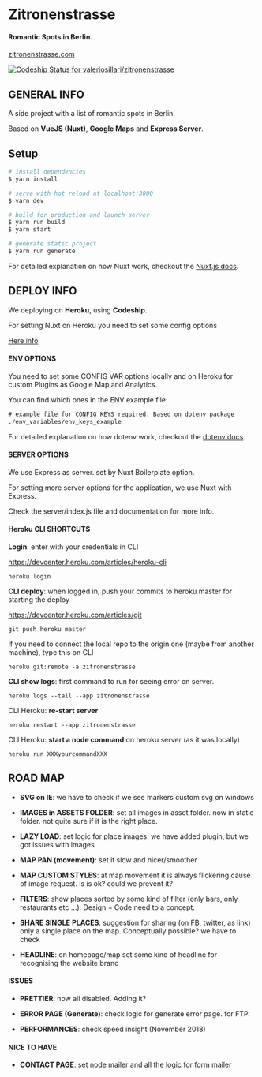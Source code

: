 # Zitronenstrasse

#### Romantic Spots in Berlin.

[zitronenstrasse.com](https://www.zitronenstrasse.com/)

[ ![Codeship Status for valeriosillari/zitronenstrasse](https://app.codeship.com/projects/45f42180-b923-0135-4183-366309507115/status?branch=master)](https://app.codeship.com/projects/259131)


## GENERAL INFO

A side project with a list of romantic spots in Berlin.

Based on **VueJS (Nuxt)**, **Google Maps** and **Express Server**.


## Setup

``` bash
# install dependencies
$ yarn install

# serve with hot reload at localhost:3000
$ yarn dev

# build for production and launch server
$ yarn run build
$ yarn start

# generate static project
$ yarn run generate
```

For detailed explanation on how Nuxt work, checkout the [Nuxt.js docs](https://github.com/nuxt/nuxt.js).


## DEPLOY INFO

We deploying on **Heroku**, using **Codeship**.

For setting Nuxt on Heroku you need to set some config options

[Here info](https://nuxtjs.org/faq/heroku-deployment#how-to-deploy-on-heroku-)


#### ENV OPTIONS

You need to set some CONFIG VAR options locally and on Heroku for custom Plugins as Google Map and Analytics.


You can find which ones in the ENV example file:

``` html
# example file for CONFIG KEYS required. Based on dotenv package
./env_variables/env_keys_example
```

For detailed explanation on how dotenv work, checkout the [dotenv docs](https://github.com/motdotla/dotenv).


#### SERVER OPTIONS

We use Express as server. set by Nuxt Boilerplate option.

For setting more server options for the application, we use Nuxt with Express.

Check the server/index.js file and documentation for more info.


#### Heroku CLI SHORTCUTS

**Login**: enter with your credentials in CLI

https://devcenter.heroku.com/articles/heroku-cli

```
heroku login
```

**CLI deploy**: when logged in, push your commits to heroku master for starting the deploy

https://devcenter.heroku.com/articles/git

```
git push heroku master
```

If you need to connect the local repo to the origin one (maybe from another machine), type this on CLI

```
heroku git:remote -a zitronenstrasse
```

**CLI show logs**: first command to run for seeing error on server.

```
heroku logs --tail --app zitronenstrasse
```

CLI Heroku: **re-start server**

```
heroku restart --app zitronenstrasse
```

CLI Heroku: **start a node command** on heroku server (as it was locally)

```
heroku run XXXyourcommandXXX
```


## ROAD MAP

- **SVG on IE**: we have to check if we see markers custom svg on windows

- **IMAGES in ASSETS FOLDER**: set all images in asset folder. now in static folder. not quite sure if it is the right place.

- **LAZY LOAD**: set logic for place images. we have added plugin, but we got issues with images.

- **MAP PAN (movement)**: set it slow and nicer/smoother

- **MAP CUSTOM STYLES**: at map movement it is always flickering cause of image request. is is ok? could we prevent it?

- **FILTERS**: show places sorted by some kind of filter (only bars, only restaurants etc ...). Design + Code need to a concept.

- **SHARE SINGLE PLACES**: suggestion for sharing (on FB, twitter, as link) only a single place on the map. Conceptually possible? we have to check

- **HEADLINE**: on homepage/map set some kind of headline for recognising the website brand


#### ISSUES

- **PRETTIER**: now all disabled. Adding it?

- **ERROR PAGE (Generate)**: check logic for generate error page. for FTP.

- **PERFORMANCES**: check speed insight (November 2018)


#### NICE TO HAVE

- **CONTACT PAGE**: set node mailer and all the logic for form mailer
